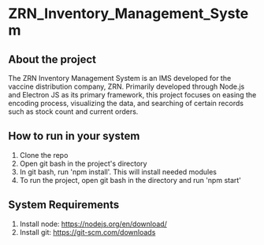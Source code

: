 # ZRN_Inventory_Management_System

## About the project
The ZRN Inventory Management System is an IMS developed for the vaccine distribution company, ZRN. Primarily developed through Node.js and Electron JS as its primary framework, this project focuses on easing the encoding process, visualizing the data, and searching of certain records such as stock count and current orders.

## How to run in your system
1. Clone the repo
2. Open git bash in the project's directory
3. In git bash, run 'npm install'. This will install needed modules
4. To run the project, open git bash in the directory and run 'npm start'

## System Requirements
1. Install node: https://nodejs.org/en/download/
2. Install git: https://git-scm.com/downloads
